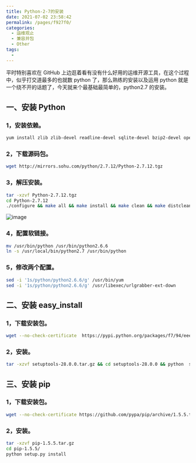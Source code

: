 ```yaml
---
title: Python-2-7的安装
date: 2021-07-02 23:58:42
permalink: /pages/f927f0/
categories:
  - 运维观止
  - 兼容并包
  - Other
tags:
  - 
---
```


平时特别喜欢在 GitHub 上边逛着看有没有什么好用的运维开源工具，在这个过程中，似乎打交道最多的也就数 python 了，那么熟练的安装以及运用 python 就是一个绕不开的话题了，今天就来个最基础最简单的，python2.7 的安装。



## 一、安装 Python



### 1，安装依赖。



```sh
yum install zlib zlib-devel readline-devel sqlite-devel bzip2-devel openssl-devel gdbm-devel libdbi-devel ncurses-libs kernel-devel libxslt-devel libffi-devel python-devel mysql-devel zlib-devel mysql-server sshpass gcc git -y
```



### 2，下载源码包。



```sh
wget http://mirrors.sohu.com/python/2.7.12/Python-2.7.12.tgz
```



### 3，解压安装。



```sh
tar -xzvf Python-2.7.12.tgz
cd Python-2.7.12
./configure && make all && make install && make clean && make distclean
```





![image](https://tvax4.sinaimg.cn/large/008k1Yt0ly1gs31r7ryrhj30q4125b2a.jpg)





### 4，配置软链接。



```sh
mv /usr/bin/python /usr/bin/python2.6.6  
ln -s /usr/local/bin/python2.7 /usr/bin/python
```



### 5，修改两个配置。



```sh
sed -i '1s/python/python2.6.6/g' /usr/bin/yum
sed -i '1s/python/python2.6.6/g' /usr/libexec/urlgrabber-ext-down
```



## 二、安装 easy_install



### 1，下载安装包。



```sh
wget --no-check-certificate  https://pypi.python.org/packages/f7/94/eee867605a99ac113c4108534ad7c292ed48bf1d06dfe7b63daa51e49987/setuptools-28.0.0.tar.gz#md5=9b23df90e1510c7353a5cf07873dcd22
```



### 2，安装。



```sh
tar -xzvf setuptools-28.0.0.tar.gz && cd setuptools-28.0.0 && python  setup.py  install
```



## 三、安装 pip



### 1，下载安装包。



```sh
wget --no-check-certificate https://github.com/pypa/pip/archive/1.5.5.tar.gz -O pip-1.5.5.tar.gz
```



### 2，安装。



```sh
tar -xzvf pip-1.5.5.tar.gz
cd pip-1.5.5/
python setup.py install
```
